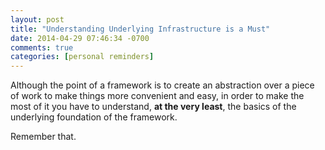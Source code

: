 ```yaml
---
layout: post
title: "Understanding Underlying Infrastructure is a Must"
date: 2014-04-29 07:46:34 -0700
comments: true
categories: [personal reminders] 
---
```

Although the point of a framework is to create an
abstraction over a piece of work to make things 
more convenient and easy, in order to make the most of it you have to understand, **at the very least**, the basics of the underlying foundation of the framework.

Remember that. 